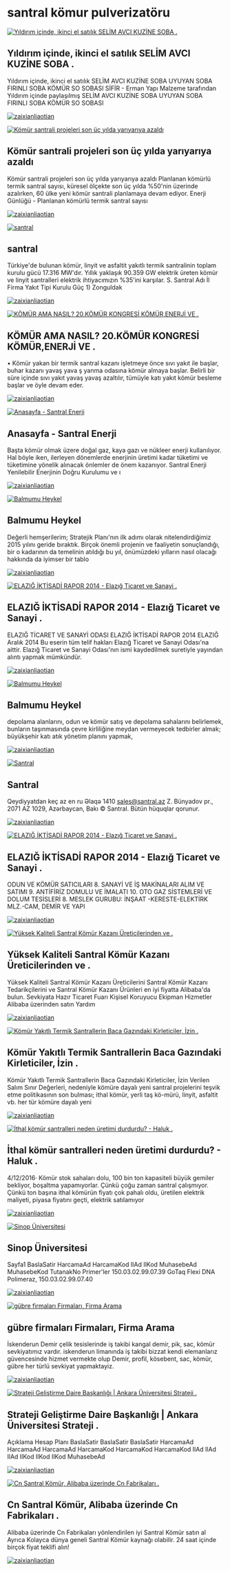# santral kömur pulverizatöru
<a href="https://mnn.zoosnet.net/LR/Chatpre.aspx?id=MNN94995150&p=https://topgrinding.com/" target="_blank">![Yıldırım içinde, ikinci el satılık SELİM AVCI KUZİNE SOBA .](https://github.com/technlg/images/blob/main/20.jpg)</a>
## Yıldırım içinde, ikinci el satılık SELİM AVCI KUZİNE SOBA .
Yıldırım içinde, ikinci el satılık SELİM AVCI KUZİNE SOBA UYUYAN SOBA FIRINLI SOBA KÖMÜR SO SOBASI SİFİR - Erman Yapı Malzeme tarafından Yıldırım içinde paylaşılmış SELİM AVCI KUZİNE SOBA UYUYAN SOBA FIRINLI SOBA KÖMÜR SO SOBASI 
<a href="https://mnn.zoosnet.net/LR/Chatpre.aspx?id=MNN94995150&p=https://topgrinding.com/" target="_blank"><img src="https://github.com/technlg/images/raw/main/chat11.jpg" alt="zaixianliaotian"/></a><a href="//whatsapp.shibangsoft.com/WhatsApp.php" ><img src="https://github.com/technlg/images/raw/main/chat11.png" alt=""></a>
<a href="https://mnn.zoosnet.net/LR/Chatpre.aspx?id=MNN94995150&p=https://topgrinding.com/" target="_blank">![Kömür santrali projeleri son üç yılda yarıyarıya azaldı](https://github.com/technlg/images/blob/main/6.jpg)</a>
## Kömür santrali projeleri son üç yılda yarıyarıya azaldı
Kömür santrali projeleri son üç yılda yarıyarıya azaldı Planlanan kömürlü termik santral sayısı, küresel ölçekte son üç yılda %50'nin üzerinde azalırken, 60 ülke yeni kömür santrali planlamaya devam ediyor. Enerji Günlüğü - Planlanan kömürlü termik santral sayısı 
<a href="https://mnn.zoosnet.net/LR/Chatpre.aspx?id=MNN94995150&p=https://topgrinding.com/" target="_blank"><img src="https://github.com/technlg/images/raw/main/chat11.jpg" alt="zaixianliaotian"/></a><a href="//whatsapp.shibangsoft.com/WhatsApp.php" ><img src="https://github.com/technlg/images/raw/main/chat11.png" alt=""></a>
<a href="https://mnn.zoosnet.net/LR/Chatpre.aspx?id=MNN94995150&p=https://topgrinding.com/" target="_blank">![santral](https://github.com/technlg/images/blob/main/54.jpg)</a>
## santral
Türkiye'de bulunan kömür, linyit ve asfaltit yakıtlı termik santralinin toplam kurulu gücü 17.316 MW'dır. Yıllık yaklaşık 90.359 GW elektrik üreten kömür ve linyit santralleri elektrik ihtiyacımızın %35'ini karşılar. S. Santral Adı İl Firma Yakıt Tipi Kurulu Güç 1) Zonguldak
<a href="https://mnn.zoosnet.net/LR/Chatpre.aspx?id=MNN94995150&p=https://topgrinding.com/" target="_blank"><img src="https://github.com/technlg/images/raw/main/chat11.jpg" alt="zaixianliaotian"/></a><a href="//whatsapp.shibangsoft.com/WhatsApp.php" ><img src="https://github.com/technlg/images/raw/main/chat11.png" alt=""></a>
<a href="https://mnn.zoosnet.net/LR/Chatpre.aspx?id=MNN94995150&p=https://topgrinding.com/" target="_blank">![KÖMÜR AMA NASIL? 20.KÖMÜR KONGRESİ KÖMÜR,ENERJİ VE .](https://github.com/technlg/images/blob/main/4.jpg)</a>
## KÖMÜR AMA NASIL? 20.KÖMÜR KONGRESİ KÖMÜR,ENERJİ VE .
• Kömür yakan bir termik santral kazanı işletmeye önce sıvı yakıt ile başlar, buhar kazanı yavaş yava ş yanma odasına kömür almaya başlar. Belirli bir süre içinde sıvı yakıt yavaş yavaş azaltılır, tümüyle katı yakıt kömür besleme başlar ve öyle devam eder. 
<a href="https://mnn.zoosnet.net/LR/Chatpre.aspx?id=MNN94995150&p=https://topgrinding.com/" target="_blank"><img src="https://github.com/technlg/images/raw/main/chat11.jpg" alt="zaixianliaotian"/></a><a href="//whatsapp.shibangsoft.com/WhatsApp.php" ><img src="https://github.com/technlg/images/raw/main/chat11.png" alt=""></a>
<a href="https://mnn.zoosnet.net/LR/Chatpre.aspx?id=MNN94995150&p=https://topgrinding.com/" target="_blank">![Anasayfa - Santral Enerji](https://github.com/technlg/images/blob/main/49.jpg)</a>
## Anasayfa - Santral Enerji
Başta kömür olmak üzere doğal gaz, kaya gazı ve nükleer enerji kullanılıyor. Hal böyle iken, ilerleyen dönemlerde enerjinin üretimi kadar tüketimi ve tüketimine yönelik alınacak önlemler de önem kazanıyor. Santral Enerji Yenilebilir Enerjinin Doğru Kurulumu ve ı 
<a href="https://mnn.zoosnet.net/LR/Chatpre.aspx?id=MNN94995150&p=https://topgrinding.com/" target="_blank"><img src="https://github.com/technlg/images/raw/main/chat11.jpg" alt="zaixianliaotian"/></a><a href="//whatsapp.shibangsoft.com/WhatsApp.php" ><img src="https://github.com/technlg/images/raw/main/chat11.png" alt=""></a>
<a href="https://mnn.zoosnet.net/LR/Chatpre.aspx?id=MNN94995150&p=https://topgrinding.com/" target="_blank">![Balmumu Heykel](https://github.com/technlg/images/blob/main/10.jpg)</a>
## Balmumu Heykel
Değerli hemşerilerim; Stratejik Planı'nın ilk adımı olarak nitelendirdiğimiz 2015 yılını geride bıraktık. Birçok önemli projenin ve faaliyetin sonuçlandığı, bir o kadarının da temelinin atıldığı bu yıl, önümüzdeki yılların nasıl olacağı hakkında da iyimser bir tablo
<a href="https://mnn.zoosnet.net/LR/Chatpre.aspx?id=MNN94995150&p=https://topgrinding.com/" target="_blank"><img src="https://github.com/technlg/images/raw/main/chat11.jpg" alt="zaixianliaotian"/></a><a href="//whatsapp.shibangsoft.com/WhatsApp.php" ><img src="https://github.com/technlg/images/raw/main/chat11.png" alt=""></a>
<a href="https://mnn.zoosnet.net/LR/Chatpre.aspx?id=MNN94995150&p=https://topgrinding.com/" target="_blank">![ELAZIĞ İKTİSADİ RAPOR 2014 - Elazığ Ticaret ve Sanayi .](https://github.com/technlg/images/blob/main/64.jpg)</a>
## ELAZIĞ İKTİSADİ RAPOR 2014 - Elazığ Ticaret ve Sanayi .
ELAZIĞ TİCARET VE SANAYİ ODASI ELAZIĞ İKTİSADİ RAPOR 2014 ELAZIĞ Aralık 2014 Bu eserin tüm telif hakları Elazığ Ticaret ve Sanayi Odası'na aittir. Elazığ Ticaret ve Sanayi Odası'nın ismi kaydedilmek suretiyle yayından alıntı yapmak mümkündür.
<a href="https://mnn.zoosnet.net/LR/Chatpre.aspx?id=MNN94995150&p=https://topgrinding.com/" target="_blank"><img src="https://github.com/technlg/images/raw/main/chat11.jpg" alt="zaixianliaotian"/></a><a href="//whatsapp.shibangsoft.com/WhatsApp.php" ><img src="https://github.com/technlg/images/raw/main/chat11.png" alt=""></a>
<a href="https://mnn.zoosnet.net/LR/Chatpre.aspx?id=MNN94995150&p=https://topgrinding.com/" target="_blank">![Balmumu Heykel](https://github.com/technlg/images/blob/main/64.jpg)</a>
## Balmumu Heykel
depolama alanlarını, odun ve kömür satış ve depolama sahalarını belirlemek, bunların taşınmasında çevre kirliliğine meydan vermeyecek tedbirler almak; büyükşehir katı atık yönetim planını yapmak,
<a href="https://mnn.zoosnet.net/LR/Chatpre.aspx?id=MNN94995150&p=https://topgrinding.com/" target="_blank"><img src="https://github.com/technlg/images/raw/main/chat11.jpg" alt="zaixianliaotian"/></a><a href="//whatsapp.shibangsoft.com/WhatsApp.php" ><img src="https://github.com/technlg/images/raw/main/chat11.png" alt=""></a>
<a href="https://mnn.zoosnet.net/LR/Chatpre.aspx?id=MNN94995150&p=https://topgrinding.com/" target="_blank">![Santral](https://github.com/technlg/images/blob/main/23.jpg)</a>
## Santral
Qeydiyyatdan keç az en ru Əlaqə 1410 sales@santral.az Z. Bünyadov pr., 2071 AZ 1029, Azərbaycan, Bakı © Santral. Bütün hüquqlar qorunur.
<a href="https://mnn.zoosnet.net/LR/Chatpre.aspx?id=MNN94995150&p=https://topgrinding.com/" target="_blank"><img src="https://github.com/technlg/images/raw/main/chat11.jpg" alt="zaixianliaotian"/></a><a href="//whatsapp.shibangsoft.com/WhatsApp.php" ><img src="https://github.com/technlg/images/raw/main/chat11.png" alt=""></a>
<a href="https://mnn.zoosnet.net/LR/Chatpre.aspx?id=MNN94995150&p=https://topgrinding.com/" target="_blank">![ELAZIĞ İKTİSADİ RAPOR 2014 - Elazığ Ticaret ve Sanayi .](https://github.com/technlg/images/blob/main/25.jpg)</a>
## ELAZIĞ İKTİSADİ RAPOR 2014 - Elazığ Ticaret ve Sanayi .
ODUN VE KÖMÜR SATICILARI 8. SANAYİ VE İŞ MAKİNALARI ALIM VE SATIMI 9. ANTİFİRİZ DOMULU VE İMALATI 10. OTO GAZ SİSTEMLERİ VE DOLUM TESİSLERİ 8. MESLEK GURUBU: İNŞAAT -KERESTE-ELEKTİRK MLZ.-CAM, DEMİR VE YAPI 
<a href="https://mnn.zoosnet.net/LR/Chatpre.aspx?id=MNN94995150&p=https://topgrinding.com/" target="_blank"><img src="https://github.com/technlg/images/raw/main/chat11.jpg" alt="zaixianliaotian"/></a><a href="//whatsapp.shibangsoft.com/WhatsApp.php" ><img src="https://github.com/technlg/images/raw/main/chat11.png" alt=""></a>
<a href="https://mnn.zoosnet.net/LR/Chatpre.aspx?id=MNN94995150&p=https://topgrinding.com/" target="_blank">![Yüksek Kaliteli Santral Kömür Kazanı Üreticilerinden ve .](https://github.com/technlg/images/blob/main/8.jpg)</a>
## Yüksek Kaliteli Santral Kömür Kazanı Üreticilerinden ve .
Yüksek Kaliteli Santral Kömür Kazanı Üreticilerini Santral Kömür Kazanı Tedarikçilerini ve Santral Kömür Kazanı Ürünleri en iyi fiyatta Alibaba'da bulun. Sevkiyata Hazır Ticaret Fuarı Kişisel Koruyucu Ekipman Hizmetler Alibaba üzerinden satın Yardım
<a href="https://mnn.zoosnet.net/LR/Chatpre.aspx?id=MNN94995150&p=https://topgrinding.com/" target="_blank"><img src="https://github.com/technlg/images/raw/main/chat11.jpg" alt="zaixianliaotian"/></a><a href="//whatsapp.shibangsoft.com/WhatsApp.php" ><img src="https://github.com/technlg/images/raw/main/chat11.png" alt=""></a>
<a href="https://mnn.zoosnet.net/LR/Chatpre.aspx?id=MNN94995150&p=https://topgrinding.com/" target="_blank">![Kömür Yakıtlı Termik Santrallerin Baca Gazındaki Kirleticiler, İzin .](https://github.com/technlg/images/blob/main/45.jpg)</a>
## Kömür Yakıtlı Termik Santrallerin Baca Gazındaki Kirleticiler, İzin .
Kömür Yakıtlı Termik Santrallerin Baca Gazındaki Kirleticiler, İzin Verilen Salım Sınır Değerleri,  nedeniyle kömüre dayalı yeni santral projelerini teşvik etme politikasının son bulması; ithal kömür, yerli taş kö-mürü, linyit, asfaltit vb. her tür kömüre dayalı yeni 
<a href="https://mnn.zoosnet.net/LR/Chatpre.aspx?id=MNN94995150&p=https://topgrinding.com/" target="_blank"><img src="https://github.com/technlg/images/raw/main/chat11.jpg" alt="zaixianliaotian"/></a><a href="//whatsapp.shibangsoft.com/WhatsApp.php" ><img src="https://github.com/technlg/images/raw/main/chat11.png" alt=""></a>
<a href="https://mnn.zoosnet.net/LR/Chatpre.aspx?id=MNN94995150&p=https://topgrinding.com/" target="_blank">![İthal kömür santralleri neden üretimi durdurdu? - Haluk .](https://github.com/technlg/images/blob/main/64.jpg)</a>
## İthal kömür santralleri neden üretimi durdurdu? - Haluk .
4/12/2016· Kömür stok sahaları dolu, 100 bin ton kapasiteli büyük gemiler bekliyor, boşaltma yapamıyorlar. Çünkü çoğu zaman santral çalışmıyor. Çünkü ton başına ithal kömürün fiyatı çok pahalı oldu, üretilen elektrik maliyeti, piyasa fiyatını geçti, elektrik satılamıyor
<a href="https://mnn.zoosnet.net/LR/Chatpre.aspx?id=MNN94995150&p=https://topgrinding.com/" target="_blank"><img src="https://github.com/technlg/images/raw/main/chat11.jpg" alt="zaixianliaotian"/></a><a href="//whatsapp.shibangsoft.com/WhatsApp.php" ><img src="https://github.com/technlg/images/raw/main/chat11.png" alt=""></a>
<a href="https://mnn.zoosnet.net/LR/Chatpre.aspx?id=MNN94995150&p=https://topgrinding.com/" target="_blank">![Sinop Üniversitesi](https://github.com/technlg/images/blob/main/57.jpg)</a>
## Sinop Üniversitesi
Sayfa1 BaslaSatir HarcamaAd HarcamaKod IlAd IlKod MuhasebeAd MuhasebeKod TutanakNo Primer'ler 150.03.02.99.07.39 GoTaq Flexi DNA Polimeraz, 150.03.02.99.07.40 
<a href="https://mnn.zoosnet.net/LR/Chatpre.aspx?id=MNN94995150&p=https://topgrinding.com/" target="_blank"><img src="https://github.com/technlg/images/raw/main/chat11.jpg" alt="zaixianliaotian"/></a><a href="//whatsapp.shibangsoft.com/WhatsApp.php" ><img src="https://github.com/technlg/images/raw/main/chat11.png" alt=""></a>
<a href="https://mnn.zoosnet.net/LR/Chatpre.aspx?id=MNN94995150&p=https://topgrinding.com/" target="_blank">![gübre firmaları Firmaları, Firma Arama](https://github.com/technlg/images/blob/main/60.jpg)</a>
## gübre firmaları Firmaları, Firma Arama
İskenderun Demir çelik tesislerinde iş takibi kangal demir, pik, sac, kömür sevkiyatımız vardır. iskenderun limanında iş takibi bizzat kendi elemanlarız güvencesinde hizmet vermekte olup Demir, profil, kösebent, sac, kömür, gübre her türlü sevkiyat yapmaktayiz.
<a href="https://mnn.zoosnet.net/LR/Chatpre.aspx?id=MNN94995150&p=https://topgrinding.com/" target="_blank"><img src="https://github.com/technlg/images/raw/main/chat11.jpg" alt="zaixianliaotian"/></a><a href="//whatsapp.shibangsoft.com/WhatsApp.php" ><img src="https://github.com/technlg/images/raw/main/chat11.png" alt=""></a>
<a href="https://mnn.zoosnet.net/LR/Chatpre.aspx?id=MNN94995150&p=https://topgrinding.com/" target="_blank">![Strateji Geliştirme Daire Başkanlığı | Ankara Üniversitesi Strateji .](https://github.com/technlg/images/blob/main/20.jpg)</a>
## Strateji Geliştirme Daire Başkanlığı | Ankara Üniversitesi Strateji .
Açıklama Hesap Planı BaslaSatir BaslaSatir BaslaSatir HarcamaAd HarcamaAd HarcamaAd HarcamaKod HarcamaKod HarcamaKod IlAd IlAd IlAd IlKod IlKod IlKod MuhasebeAd 
<a href="https://mnn.zoosnet.net/LR/Chatpre.aspx?id=MNN94995150&p=https://topgrinding.com/" target="_blank"><img src="https://github.com/technlg/images/raw/main/chat11.jpg" alt="zaixianliaotian"/></a><a href="//whatsapp.shibangsoft.com/WhatsApp.php" ><img src="https://github.com/technlg/images/raw/main/chat11.png" alt=""></a>
<a href="https://mnn.zoosnet.net/LR/Chatpre.aspx?id=MNN94995150&p=https://topgrinding.com/" target="_blank">![Cn Santral Kömür, Alibaba üzerinde Cn Fabrikaları .](https://github.com/technlg/images/blob/main/21.jpg)</a>
## Cn Santral Kömür, Alibaba üzerinde Cn Fabrikaları .
Alibaba üzerinde Cn Fabrikaları yönlendirilen iyi Santral Kömür satın al Ayrıca Kolayca dünya geneli Santral Kömür kaynağı olabilir. 24 saat içinde birçok fiyat teklifi alın!
<a href="https://mnn.zoosnet.net/LR/Chatpre.aspx?id=MNN94995150&p=https://topgrinding.com/" target="_blank"><img src="https://github.com/technlg/images/raw/main/chat11.jpg" alt="zaixianliaotian"/></a><a href="//whatsapp.shibangsoft.com/WhatsApp.php" ><img src="https://github.com/technlg/images/raw/main/chat11.png" alt=""></a>
